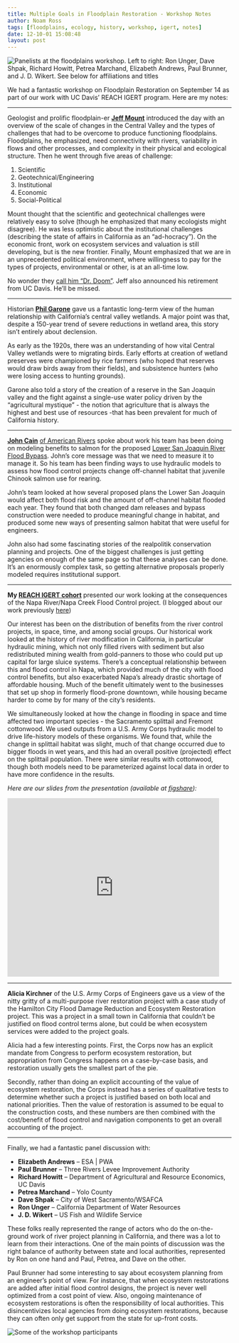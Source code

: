 ```yaml
---
title: Multiple Goals in Floodplain Restoration - Workshop Notes
author: Noam Ross
tags: [floodplains, ecology, history, workshop, igert, notes]
date: 12-10-01 15:08:48
layout: post
--- 
```



![Panelists at the floodplains workshop. Left to right: Ron Unger, Dave
Shpak, Richard Howitt, Petrea Marchand, Elizabeth Andrews, Paul Brunner,
and J. D. Wikert. See below for affiliations and
titles](http://dl.dropbox.com/u/3356641/blogstuff/igertpanel.jpg)

We had a fantastic workshop on Floodplain Restoration on September 14 as
part of our work with UC Davis’ REACH IGERT program. Here are my notes:

* * * * *

Geologist and prolific floodplain-er [**Jeff
Mount**](https://www.geology.ucdavis.edu/faculty/mount.html) introduced
the day with an overview of the scale of changes in the Central Valley
and the types of challenges that had to be overcome to produce
functioning floodplains. Floodplains, he emphasized, need
connectivity with rivers, variability in flows and other processes, and
complexity in their physical and ecological structure. Then he went
through five areas of challenge:

1.  Scientific
2.  Geotechnical/Engineering
3.  Institutional
4.  Economic
5.  Social-Political

Mount thought that the scientific and geotechnical challenges were
relatively easy to solve (though he emphasized that many ecologists
might disagree). He was less optimistic about the institutional
challenges (describing the state of affairs in California as an
“ad-hocracy”). On the economic front, work on ecosystem services and
valuation is still developing, but is the new frontier. Finally, Mount
emphasized that we are in an unprecedented political environment, where
willingness to pay for the types of projects, environmental or other, is
at an all-time low.

No wonder they [call him “Dr. Doom”](http://goo.gl/uHy5t). Jeff also
announced his retirement from UC Davis. He’ll be missed.

* * * * *

Historian [**Phil
Garone**](http://www.csustan.edu/history/Garone.html) gave us a
fantastic long-term view of the human relationship with California’s
central valley wetlands. A major point was that, despite a 150-year
trend of severe reductions in wetland area, this story isn’t
entirely about declension.

As early as the 1920s, there was an understanding of how vital Central
Valley wetlands were to migrating birds. Early efforts at creation of
wetland preserves were championed by rice farmers (who hoped that
reserves would draw birds away from their fields), and subsistence
hunters (who were losing access to hunting grounds).

Garone also told a story of the creation of a reserve in the San Joaquin
valley and the fight against a single-use water policy driven by the
“agricultural mystique” - the notion that agriculture that is always the
highest and best use of resources -that has been prevalent for much of
California history.

* * * * *

[**John
Cain**](http://www.americanrivers.org/about-us/staff/john-cain.html) [of
American
Rivers](http://www.americanrivers.org/about-us/staff/john-cain.html) spoke
about work his team has been doing on modeling benefits to salmon for
the proposed [Lower San Joaquin River Flood
Bypass](http://www.americanrivers.org/our-work/restoring-rivers/floods-floodplains/lower-san-joaquin-river-flood.html).
John’s core message was that we need to measure it to manage it. So his
team has been finding ways to use hydraulic models to assess how flood
control projects change off-channel habitat that juvenile Chinook salmon
use for rearing.

John’s team looked at how several proposed plans the Lower San Joaquin
would affect both flood risk and the amount of off-channel habitat
flooded each year. They found that both changed dam releases and bypass
construction were needed to produce meaningful change in habitat, and
produced some new ways of presenting salmon habitat that were useful for
engineers.

John also had some fascinating stories of the realpolitik conservation
planning and projects. One of the biggest challenges is just getting
agencies on enough of the same page so that these analyses can be done.
It’s an enormously complex task, so getting alternative proposals
properly modeled requires institutional support.

* * * * *

**My [REACH IGERT
cohort](http://reach.ucdavis.edu/people/trainees.html)** presented our
work looking at the consequences of the Napa River/Napa Creek Flood
Control project. (I blogged about our work previously
[here](http://www.noamross.net/blog/2012/6/1/trade-offs-and-synergies-in-floodplain-management.html))

Our interest has been on the distribution of benefits from the river
control projects, in space, time, and among social groups. Our
historical work looked at the history of river modification in
California, in particular hydraulic mining, which not only filled rivers
with sediment but also redistributed mining wealth from gold-panners to
those who could put up capital for large sluice systems. There’s a
conceptual relationship between this and flood control in Napa, which
provided much of the city with flood control benefits, but also
exacerbated Napa’s already drastic shortage of affordable housing. Much
of the benefit ultimately went to the businesses that set up shop in
formerly flood-prone downtown, while housing became harder to come by
for many of the city’s residents.

We simultaneously looked at how the change in flooding in space and time
affected two important species - the Sacramento splittail and Fremont
cottonwood. We used outputs from a U.S. Army Corps hydraulic model to
drive life-history models of these organisms. We found that, while the
change in splittail habitat was slight, much of that change occurred due
to bigger floods in wet years, and this had an overall positive
(projected) effect on the splittail population. There were similar
results with cottonwood, though both models need to be parameterized
against local data in order to have more confidence in the results.

*Here are our slides from the presentation (available at
[figshare](http://dx.doi.org/10.6084/m9.figshare.96210)):*

<iframe src="http://www.slideshare.net/slideshow/embed_code/14546659?hostedIn=slideshare&page=upload" width="476" height="400" frameborder="0" marginwidth="0" marginheight="0" scrolling="no"></iframe>

* * * * *

**Alicia Kirchner** of the U.S. Army Corps of Engineers gave us a view
of the nitty gritty of a multi-purpose river restoration project with a
case study of the Hamilton City Flood Damage Reduction and Ecosystem
Restoration project. This was a project in a small town in California
that couldn’t be justified on flood control terms alone, but could be
when ecosystem services were added to the project goals.

Alicia had a few interesting points. First, the Corps now has an
explicit mandate from Congress to perform ecosystem restoration, but
appropriation from Congress happens on a case-by-case basis, and
restoration usually gets the smallest part of the pie.

Secondly, rather than doing an explicit accounting of the value of
ecosystem restoration, the Corps instead has a series of qualitative
tests to determine whether such a project is justified based on both
local and national priorities. Then the value of restoration is assumed
to be equal to the construction costs, and these numbers are then
combined with the cost/benefit of flood control and navigation
components to get an overall accounting of the project.

* * * * *

Finally, we had a fantastic panel discussion with:

-   **Elizabeth Andrews** – ESA | PWA
-   **Paul Brunner** – Three Rivers Levee Improvement Authority
-   **Richard Howitt** – Department of Agricultural and Resource
    Economics, UC Davis
-   **Petrea Marchand** – Yolo County
-   **Dave Shpak** – City of West Sacramento/WSAFCA
-   **Ron Unger** – California Department of Water Resources
-   **J. D. Wikert** – US Fish and Wildlife Service

These folks really represented the range of actors who do the
on-the-ground work of river project planning in California, and there
was a lot to learn from their interactions. One of the main points of
discussion was the right balance of authority between state and local
authorities, represented by Ron on one hand and Paul, Petrea, and Dave
on the other.

Paul Brunner had some interesting to say about ecosystem planning from
an engineer’s point of view. For instance, that when ecosystem
restorations are added after initial flood control designs, the project
is never well optimized from a cost point of view. Also, ongoing
maintenance of ecosystem restorations is often the responsibility of
local authorities. This disincentivizes local agencies from doing
ecosystem restorations, because they can often only get support from the
state for up-front costs.

![Some of the workshop
participants](http://dl.dropbox.com/u/3356641/blogstuff/igertgroup.jpg)
